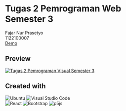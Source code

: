 # Tugas 2 Pemrograman Web Semester 3
Fajar Nur Prasetyo<br />
1122100007<br />
[Demo](https://fajarnurprasetyo.github.io/study-s3-pemrograman_web-tugas2)
## Preview
[![Tugas 2 Pemrograman Visual Semester 3](https://img.youtube.com/vi/tk3sADqB0iA/0.jpg)](https://www.youtube.com/watch?v=tk3sADqB0iA)
## Created with
![Ubuntu](https://img.shields.io/badge/Ubuntu-E95420?style=for-the-badge&logo=ubuntu&logoColor=white)
![Visual Studio Code](https://img.shields.io/badge/Visual%20Studio%20Code-0078d7.svg?style=for-the-badge&logo=visual-studio-code&logoColor=white)<br />
![React](https://img.shields.io/badge/react-%2320232a.svg?style=for-the-badge&logo=react&logoColor=%2361DAFB)
![Bootstrap](https://img.shields.io/badge/bootstrap-%238511FA.svg?style=for-the-badge&logo=bootstrap&logoColor=white)
![p5js](https://img.shields.io/badge/p5.js-ED225D?style=for-the-badge&logo=p5.js&logoColor=FFFFFF)
